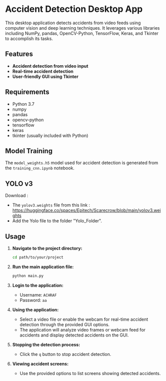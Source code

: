 # Accident Detection Desktop App

This desktop application detects accidents from video feeds using computer vision and deep learning techniques. It leverages various libraries including NumPy, pandas, OpenCV-Python, TensorFlow, Keras, and Tkinter to accomplish its tasks.

## Features

- **Accident detection from video input**
- **Real-time accident detection**
- **User-friendly GUI using Tkinter**

## Requirements

- Python 3.7
- numpy
- pandas
- opencv-python
- tensorflow
- keras
- tkinter (usually included with Python)

## Model Training

The `model_weights.h5` model used for accident detection is generated from the `training_cnn.ipynb` notebook.

## YOLO v3

Download :
- The `yolov3.weights` file from this link : https://huggingface.co/spaces/Epitech/Scarecrow/blob/main/yolov3.weights 
- Add the Yolo file to the folder "Yolo_Folder".

## Usage

1. **Navigate to the project directory:**

    ```bash
    cd path/to/your/project
    ```

2. **Run the main application file:**

    ```bash
    python main.py
    ```

3. **Login to the application:**
    - Username: `ACHRAF`
    - Password: `aa`

4. **Using the application:**
    - Select a video file or enable the webcam for real-time accident detection through the provided GUI options.
    - The application will analyze video frames or webcam feed for accidents and display detected accidents on the GUI.

5. **Stopping the detection process:**
    - Click the `q` button to stop accident detection.

6. **Viewing accident screens:**
    - Use the provided options to list screens showing detected accidents.

